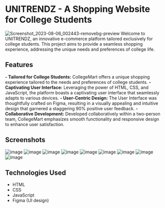 # UNITRENDZ - A Shopping Website for College Students
![Screenshot_2023-08-06_002443-removebg-preview](https://github.com/Ketan-Sing-h/UniTrendz-Website/assets/102852482/856eea7f-6f95-4e5b-88cf-91ba5cea0beb)
Welcome to UNITRENDZ, an innovative e-commerce platform tailored exclusively for college students. This project aims to provide a seamless shopping experience, addressing the unique needs and preferences of college life.

## Features
**- Tailored for College Students:** CollegeMart offers a unique shopping experience tailored to the needs and preferences of college students.
**- Captivating User Interface:** Leveraging the power of HTML, CSS, and JavaScript, the platform boasts a captivating user interface that seamlessly adapts to various devices.
**- User-Centric Design:** The User Interface was thoughtfully crafted on Figma, resulting in a visually appealing and intuitive design that garnered a staggering 90% positive user feedback.
**- Collaborative Development:** Developed collaboratively within a two-person team, CollegeMart emphasizes smooth functionality and responsive design to enhance user satisfaction.

## Screenshots
![image](https://github.com/Ketan-Sing-h/UniTrendz-Website/assets/102852482/a24f3b31-9edb-4f09-9f80-95c37f096aeb)
![image](https://github.com/Ketan-Sing-h/UniTrendz-Website/assets/102852482/50aeeccf-c7a9-499f-84de-062edbdb0888)
![image](https://github.com/Ketan-Sing-h/UniTrendz-Website/assets/102852482/4dd412e7-f78b-46bc-b540-28f6e9105e55)
![image](https://github.com/Ketan-Sing-h/UniTrendz-Website/assets/102852482/e869a748-5075-426b-a5ec-946e93fbaedb)
![image](https://github.com/Ketan-Sing-h/UniTrendz-Website/assets/102852482/9c678bc7-0056-4f1f-9524-87b556e3754c)
![image](https://github.com/Ketan-Sing-h/UniTrendz-Website/assets/102852482/62e40fea-4a22-4020-bd61-0f69f35948c7)
![image](https://github.com/Ketan-Sing-h/UniTrendz-Website/assets/102852482/0bc7bc0b-0f60-453f-b128-7c55fbe56b47)
![image](https://github.com/Ketan-Sing-h/UniTrendz-Website/assets/102852482/7c6ada9c-c377-4d46-8ec5-33be5cab6c8c)
![image](https://github.com/Ketan-Sing-h/UniTrendz-Website/assets/102852482/5bb77441-c68e-4486-b174-88bba0553e07)

## Technologies Used
- HTML
- CSS
- JavaScript
- Figma (UI design)

